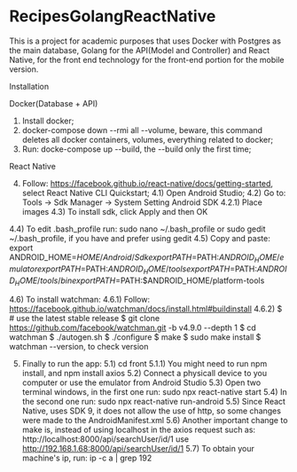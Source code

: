 # RecipesGolangReactNative

This is a project for academic purposes that uses Docker with Postgres as the main database, Golang for the API(Model and Controller) and React Native, for the front end technology for the front-end portion for the mobile version.

Installation

Docker(Database + API)
1) Install docker;
2) docker-compose down --rmi all --volume, beware, this command deletes all docker containers, volumes, everything related to docker;
3) Run: docke-compose up --build, the --build only the first time;

React Native

4) Follow: https://facebook.github.io/react-native/docs/getting-started, select React Native CLI Quickstart;
4.1) Open Android Studio;
4.2)  Go to: Tools -> Sdk Manager -> System Setting Android SDK
4.2.1) Place images
4.3) To install sdk, click Apply and then OK

4.4) To edit .bash_profile run: sudo nano ~/.bash_profile or sudo gedit ~/.bash_profile, if you have and prefer using gedit
4.5) Copy and paste: 
  export ANDROID_HOME=$HOME/Android/Sdk
  export PATH=$PATH:$ANDROID_HOME/emulator
  export PATH=$PATH:$ANDROID_HOME/tools
  export PATH=$PATH:$ANDROID_HOME/tools/bin 
  export PATH=$PATH:$ANDROID_HOME/platform-tools
  
4.6) To install watchman:
4.6.1) Follow: https://facebook.github.io/watchman/docs/install.html#buildinstall
4.6.2) $ # use the latest stable release
       $ git clone https://github.com/facebook/watchman.git -b v4.9.0 --depth 1
       $ cd watchman 
       $ ./autogen.sh
       $ ./configure
       $ make
       $ sudo make install
       $ watchman --version, to check version
       
5) Finally to run the app:
5.1) cd front
5.1.1) You might need to run npm install, and npm install axios
5.2) Connect a physicall device to you computer or use the emulator from Android Studio
5.3) Open two terminal windows, in the first one run: sudo npx react-native start
5.4) In the second one run: sudo npx react-native run-android
5.5) Since React Native, uses SDK 9, it does not allow the use of http, so some changes were made to the AndroidManifest.xml
5.6) Another important change to make is, instead of using localhost in the axios request such as:
      http://localhost:8000/api/searchUser/id/1
      use
      http://192.168.1.68:8000/api/searchUser/id/1
5.7) To obtain your machine's ip, run: ip -c a | grep 192
